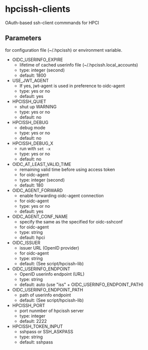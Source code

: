 # hpcissh-clients

OAuth-based ssh-client commmands for HPCI

## Parameters

for configuration file (~/.hpcissh) or environment variable.

- OIDC_USERINFO_EXPIRE
  - lifetime of cached userinfo file (~/.hpcissh.local_accounts)
  - type: integer (second)
  - default: 1800
- USE_JWT_AGENT
  - If yes, jwt-agent is used in preference to oidc-agent
  - type: yes or no
  - default: yes
- HPCISSH_QUIET
  - shut up WARNING
  - type: yes or no
  - default: no
- HPCISSH_DEBUG
  - debug mode
  - type: yes or no
  - default: no
- HPCISSH_DEBUG_X
  - run with `set -x`
  - type: yes or no
  - default: no
- OIDC_AT_LEAST_VALID_TIME
  - remaining valid time before using access token
  - for oidc-agent
  - type: integer (second)
  - default: 180
- OIDC_AGENT_FORWARD
  - enable forwarding oidc-agent connection
  - for oidc-agent
  - type: yes or no
  - default: yes
- OIDC_AGENT_CONF_NAME
  - specify the same as the <conf name> specified for oidc-sshconf
  - for oidc-agent
  - type: string
  - default: hpci
- OIDC_ISSUER
  - issuer URL (OpenID provider)
  - for oidc-agent
  - type: string
  - default: (See script/hpcissh-lib)
- OIDC_USERINFO_ENDPOINT
  - OpenID userinfo endpoint (URL)
  - type: string
  - default: auto (use "iss" + OIDC_USERINFO_ENDPOINT_PATH)
- OIDC_USERINFO_ENDPOINT_PATH
  - path of userinfo endpoint
  - default: (See script/hpcissh-lib)
- HPCISSH_PORT
  - port nunmber of hpcissh server
  - type: integer
  - default: 2222
- HPCISSH_TOKEN_INPUT
  - sshpass or SSH_ASKPASS
  - type: string
  - default: sshpass

